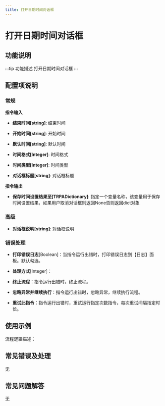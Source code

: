 ```yaml
---
title: 打开日期时间对话框
---
```


# 打开日期时间对话框

## 功能说明

:::tip 功能描述
打开日期时间对话框
:::

## 配置项说明

### 常规

**指令输入**

- **结束时间[string]**: 结束时间

- **开始时间[string]**: 开始时间

- **默认时间[string]**: 默认时间

- **时间格式[Integer]**: 时间格式

- **时间类型[Integer]**: 时间类型

- **对话框标题[string]**: 对话框标题


**指令输出**

- **保存时间设置结果至[TRPADictionary]**: 指定一个变量名称，该变量用于保存时间设置结果，如果用户取消对话框则返回None否则返回dict对象

### 高级

- **对话框说明[string]**: 对话框说明

### 错误处理

- **打印错误日志**[Boolean]：当指令运行出错时，打印错误日志到【日志】面板。默认勾选。

- **处理方式**[Integer]：

 - **终止流程**：指令运行出错时，终止流程。

 - **忽略异常并继续执行**：指令运行出错时，忽略异常，继续执行流程。

 - **重试此指令**：指令运行出错时，重试运行指定次数指令，每次重试间隔指定时长。

## 使用示例

流程逻辑描述：

## 常见错误及处理

无

## 常见问题解答

无

